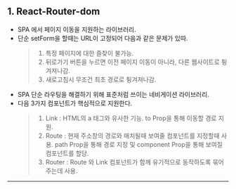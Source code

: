 ## 1. React-Router-dom

- SPA 에서 페이지 이동을 지원하는 라이브러리.
- 단순 setForm을 할때는 URL이 고정되어 다음과 같은 문제가 있따.
  > 1. 특정 페이지에 대한 즐찾이 불가능.
  > 2. 뒤로가기 버튼을 누르면 이전 페이지 이동이 아니라, 다른 웹사이트로 튕겨져나감.
  > 3. 새로고침시 무조건 최초 경로로 튕겨져나감.
- SPA 단순 라우팅을 해결하기 위해 표준처럼 쓰이는 네비게이션 라이브러리.
- 다음 3가지 컴포넌트가 핵심적으로 지원한다.
  > 1. Link : HTML의 a 태그와 유사한 기능. to Prop을 통해 이동할 경로 지원.
  > 2. Route : 현재 주소창의 경로와 매치될때 보여줄 컴포넌트를 지정할때 사용.
  >    path Prop을 통해 경로 지정 및 component Prop을 통해 보여질 컴포넌트를 할당.
  > 3. Router : Route 와 Link 컴포넌트가 함께 유기적으로 동작하도록 묶어주는데 사용.

---
